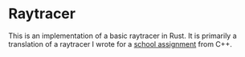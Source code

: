 # Raytracer
This is an implementation of a basic raytracer in Rust. It is primarily a translation of a raytracer I wrote for a [school assignment](https://github.com/umn-huhnx025/csci-5607/blob/master/assignment2/final_project.md) from C++.